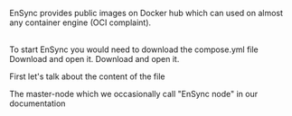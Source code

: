 <title>
    Self-host EnSync
</title>
<p>
EnSync provides public images on Docker hub which can used on almost any container engine (OCI complaint).
</p>
<br/>
To start EnSync you would need to download the compose.yml file
<deflist>
    <def title="Download EnSync Service">
        Download <resource src="./compose.yml"/> and open it.
    </def>
<def title="Start EnSync Service and set Environment variables">
        Download <resource src="./engine.sh"/> and open it.
    </def>
</deflist>

First let's talk about the content of the file
<deflist>
    <def title="Master Node">
        <p>The master-node which we occasionally call "EnSync node" in our documentation</p>
        <p></p>
    </def>
</deflist>


